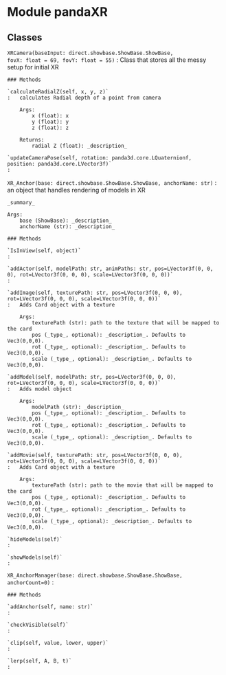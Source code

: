 Module pandaXR
==============

Classes
-------

`XRCamera(baseInput: direct.showbase.ShowBase.ShowBase, fovX: float = 69, fovY: float = 55)`
:   Class that stores all the messy setup for initial XR

    ### Methods

    `calculateRadialZ(self, x, y, z)`
    :   calculates Radial depth of a point from camera
        
        Args:
            x (float): x
            y (float): y
            z (float): z
        
        Returns:
            radial Z (float): _description_

    `updateCameraPose(self, rotation: panda3d.core.LQuaternionf, position: panda3d.core.LVector3f)`
    :

`XR_Anchor(base: direct.showbase.ShowBase.ShowBase, anchorName: str)`
:   an object that handles rendering of models in XR 
    
    _summary_
    
    Args:
        base (ShowBase): _description_
        anchorName (str): _description_

    ### Methods

    `IsInView(self, object)`
    :

    `addActor(self, modelPath: str, animPaths: str, pos=LVector3f(0, 0, 0), rot=LVector3f(0, 0, 0), scale=LVector3f(0, 0, 0))`
    :

    `addImage(self, texturePath: str, pos=LVector3f(0, 0, 0), rot=LVector3f(0, 0, 0), scale=LVector3f(0, 0, 0))`
    :   Adds Card object with a texture
        
        Args:
            texturePath (str): path to the texture that will be mapped to the card
            pos (_type_, optional): _description_. Defaults to Vec3(0,0,0).
            rot (_type_, optional): _description_. Defaults to Vec3(0,0,0).
            scale (_type_, optional): _description_. Defaults to Vec3(0,0,0).

    `addModel(self, modelPath: str, pos=LVector3f(0, 0, 0), rot=LVector3f(0, 0, 0), scale=LVector3f(0, 0, 0))`
    :   Adds model object
        
        Args:
            modelPath (str): _description_
            pos (_type_, optional): _description_. Defaults to Vec3(0,0,0).
            rot (_type_, optional): _description_. Defaults to Vec3(0,0,0).
            scale (_type_, optional): _description_. Defaults to Vec3(0,0,0).

    `addMovie(self, texturePath: str, pos=LVector3f(0, 0, 0), rot=LVector3f(0, 0, 0), scale=LVector3f(0, 0, 0))`
    :   Adds Card object with a texture
        
        Args:
            texturePath (str): path to the movie that will be mapped to the card
            pos (_type_, optional): _description_. Defaults to Vec3(0,0,0).
            rot (_type_, optional): _description_. Defaults to Vec3(0,0,0).
            scale (_type_, optional): _description_. Defaults to Vec3(0,0,0).

    `hideModels(self)`
    :

    `showModels(self)`
    :

`XR_AnchorManager(base: direct.showbase.ShowBase.ShowBase, anchorCount=0)`
:   

    ### Methods

    `addAnchor(self, name: str)`
    :

    `checkVisible(self)`
    :

    `clip(self, value, lower, upper)`
    :

    `lerp(self, A, B, t)`
    :